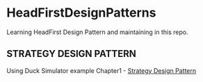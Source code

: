 # HeadFirstDesignPatterns
Learning HeadFirst Design Pattern and maintaining in this repo.

## STRATEGY DESIGN PATTERN
Using Duck Simulator example
Chapter1 - [Strategy Design Pattern](./src/main/java/com/pjariwala/chapter1/MiniDuckSimulator.java)